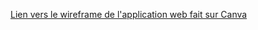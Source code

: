 [Lien vers le wireframe de l'application web fait sur Canva](https://www.canva.com/design/DAGbt6Hbaj4/B-SAfZ1b14TTyYJcfGTMxw/edit?utm_content=DAGbt6Hbaj4&utm_campaign=designshare&utm_medium=link2&utm_source=sharebutton)
